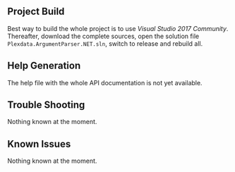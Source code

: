 ## Project Build

Best way to build the whole project is to use _Visual Studio 2017 Community_. Thereafter, download the complete sources, open the solution file ``Plexdata.ArgumentParser.NET.sln``, switch to release and rebuild all.

## Help Generation

The help file with the whole API documentation is not yet available.

## Trouble Shooting

Nothing known at the moment.

## Known Issues

Nothing known at the moment.
